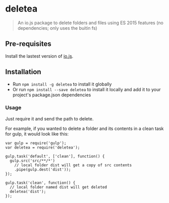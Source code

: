 # deletea

> An io.js package to delete folders and files using ES 2015 features (no dependencies; only uses the buitin fs)

## Pre-requisites

Install the lastest version of [io.js](https://iojs.org/).

## Installation

- Run `npm install -g deletea` to install it globally
- Or run `npm install --save deletea` to install it locally and add it to your project's package.json dependencies 

### Usage

Just require it and send the path to delete.

For example, if you wanted to delete a folder and its contents in a clean task for gulp, it would look like this:

    var gulp = require('gulp');
    var deletea = require('deletea');
    
    gulp.task('default', ['clean'], function() {
      gulp.src('src/**/*')
        // local folder dist will get a copy of src contents
        .pipe(gulp.dest('dist'));
    });
    
    gulp.task('clean', function() {
      // local folder named dist will get deleted
      deletea('dist');
    });
